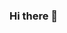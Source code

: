 ### Hi there 👋

<!--
**farioso-fernando/farioso-fernando** is a ✨ _special_ ✨ repository because its `README.md` (this file) appears on your GitHub profile.

- Atualmente trabalho como desenvolvedor de applicativos
- Estudando aprendizado de maquina e ciencia de dados
- Facebock: Farioso Ferando.
-->
